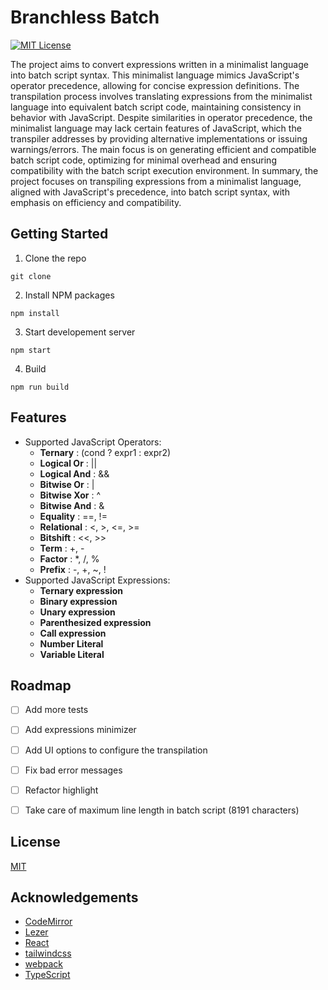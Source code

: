 
# Branchless Batch

[![MIT License](https://img.shields.io/badge/License-MIT-green.svg)](https://choosealicense.com/licenses/mit/)

The project aims to convert expressions written in a minimalist language into batch script syntax. This minimalist language mimics JavaScript's operator precedence, allowing for concise expression definitions. The transpilation process involves translating expressions from the minimalist language into equivalent batch script code, maintaining consistency in behavior with JavaScript. Despite similarities in operator precedence, the minimalist language may lack certain features of JavaScript, which the transpiler addresses by providing alternative implementations or issuing warnings/errors. The main focus is on generating efficient and compatible batch script code, optimizing for minimal overhead and ensuring compatibility with the batch script execution environment. In summary, the project focuses on transpiling expressions from a minimalist language, aligned with JavaScript's precedence, into batch script syntax, with emphasis on efficiency and compatibility.


## Getting Started

1. Clone the repo
```
git clone
```
2. Install NPM packages
```
npm install
```
3. Start developement server
```
npm start
```
4. Build
```
npm run build
```


## Features

- Supported JavaScript Operators:
  - **Ternary** :  (cond ? expr1 : expr2)
  - **Logical Or** : ||
  - **Logical And** : &&
  - **Bitwise Or** : |
  - **Bitwise Xor** : ^
  - **Bitwise And** : &
  - **Equality** : ==, !=
  - **Relational** : <, >, <=, >=
  - **Bitshift** : <<, >>
  - **Term** : +, -
  - **Factor** : *, /, %
  - **Prefix** : -, +, ~, !
- Supported JavaScript Expressions:
  - **Ternary expression**
  - **Binary expression**
  - **Unary expression**
  - **Parenthesized expression**
  - **Call expression**
  - **Number Literal**
  - **Variable Literal**


## Roadmap

- [ ] Add more tests
- [ ] Add expressions minimizer
- [ ] Add UI options to configure the transpilation
- [ ] Fix bad error messages
- [ ] Refactor highlight
- [ ] Take care of maximum line length in batch script (8191 characters)


## License

[MIT](https://choosealicense.com/licenses/mit/)


## Acknowledgements

 - [CodeMirror](https://codemirror.net/)
 - [Lezer](https://lezer.codemirror.net/)
 - [React](https://react.dev/)
 - [tailwindcss](https://tailwindcss.com/)
 - [webpack](https://webpack.js.org/)
 - [TypeScript](https://www.typescriptlang.org/)
